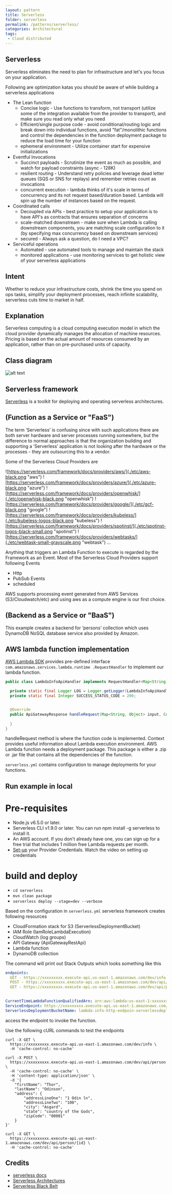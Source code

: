 ```yaml
---
layout: pattern
title: Serverless
folder: serverless
permalink: /patterns/serverless/
categories: Architectural
tags:
 - Cloud distributed
---
```


## Serverless

Serverless eliminates the need to plan for infrastructure and let's you focus on your 
application. 

Following are optimization katas you should be aware of while building a serverless 
applications

* The Lean function
    * Concise logic - Use functions to transform, not transport (utilize some of the 
    integration available from the provider to transport), and make sure you read only
     what you need
    * Efficient/single purpose code - avoid conditional/routing logic and break down 
    into individual functions, avoid "fat"/monolithic functions and control the 
    dependencies in the function deployment package to reduce the load time for your 
    function
    * ephemeral environment - Utilize container start for expensive initializations
* Eventful Invocations
    * Succinct payloads - Scrutinize the event as much as possible, and watch for 
    payload constraints (async - 128K)
    * resilient routing - Understand retry policies and leverage dead letter queues 
    (SQS or SNS for replays) and remember retries count as invocations
    * concurrent execution - lambda thinks of it's scale in terms of concurrency and 
    its not request based/duration based. Lambda will spin up the number of instances 
    based on the request. 
* Coordinated calls
    * Decoupled via APIs - best practice to setup your application is to have API's as
     contracts that ensures separation of concerns
    * scale-matched downstream - make sure when Lambda is calling downstream 
    components, you are matching scale configuration to it (by specifying max 
    concurrency based on downstream services)
    * secured - Always ask a question, do I need a VPC?
* Serviceful operations
    * Automated - use automated tools to manage and maintain the stack 
    * monitored applications - use monitoring services to get holistic view of your 
    serverless applications

## Intent

Whether to reduce your infrastructure costs, shrink the time you spend on ops tasks, 
simplify your deployment processes, reach infinite scalability, serverless cuts time 
to market in half.
 
## Explanation

Serverless computing is a cloud computing execution model in which the cloud provider 
dynamically manages the allocation of machine resources. Pricing is based on the 
actual amount of resources consumed by an application, rather than on pre-purchased 
units of capacity. 

## Class diagram
![alt text](./etc/serverless.urm.png "Serverless pattern class diagram")

## Serverless framework

[Serverless](https://serverless.com/) is a toolkit for deploying and operating serverless architectures. 

## (Function as a Service or "FaaS")

The term ‘Serverless’ is confusing since with such applications there are both server 
hardware and server processes running somewhere, but the difference to normal 
approaches is that the organization building and supporting a ‘Serverless’ application
 is not looking after the hardware or the processes - they are outsourcing this to a vendor.

Some of the Serverless Cloud Providers are 

![https://serverless.com/framework/docs/providers/aws/](./etc/aws-black.png "aws")
![https://serverless.com/framework/docs/providers/azure/](./etc/azure-black.png "azure")
![https://serverless.com/framework/docs/providers/openwhisk/](./etc/openwhisk-black.png "openwhisk")
![https://serverless.com/framework/docs/providers/google/](./etc/gcf-black.png "google")
![https://serverless.com/framework/docs/providers/kubeless/](./etc/kubeless-logos-black.png "kubeless")
![https://serverless.com/framework/docs/providers/spotinst/](./etc/spotinst-logos-black-small.png "spotinst")
![https://serverless.com/framework/docs/providers/webtasks/](./etc/webtask-small-grayscale.png "webtask")
...

Anything that triggers an Lambda Function to execute is regarded by the Framework as 
an Event. Most of the Serverless Cloud Providers support following Events
- Http
- PubSub Events
- scheduled

AWS supports processing event generated from AWS Services (S3/Cloudwatch/etc) and 
using aws as a compute engine is our first choice.

## (Backend as a Service or "BaaS")
This example creates a backend for ‘persons’ collection which uses DynamoDB NoSQL 
database service also provided by Amazon. 

## AWS lambda function implementation

[AWS Lambda SDK](https://aws.amazon.com/sdk-for-java/) provides pre-defined interface 
`com.amazonaws.services.lambda.runtime
.RequestHandler` to implement our lambda function. 

```java
public class LambdaInfoApiHandler implements RequestHandler<Map<String, Object>, ApiGatewayResponse> {

  private static final Logger LOG = Logger.getLogger(LambdaInfoApiHandler.class);
  private static final Integer SUCCESS_STATUS_CODE = 200;


  @Override
  public ApiGatewayResponse handleRequest(Map<String, Object> input, Context context) {
    
  }
}
```
handleRequest method is where the function code is implemented. Context provides 
useful information about Lambda execution environment. AWS Lambda function needs a 
deployment package. This package is either a .zip or .jar file that contains all the 
dependencies of the function.

`serverless.yml` contains configuration to manage deployments for your functions.

## Run example in local

# Pre-requisites

* Node.js v6.5.0 or later.
* Serverless CLI v1.9.0 or later. You can run npm install -g serverless to install it.
* An AWS account. If you don't already have one, you can sign up for a free trial that includes 1 million free Lambda requests per month.
* [Set-up](https://serverless.com/framework/docs/providers/aws/guide/credentials/) your Provider Credentials. Watch the video on setting up credentials

# build and deploy

* `cd serverless`
* `mvn clean package`
* `serverless deploy --stage=dev --verbose`

Based on the configuration in `serverless.yml` serverless framework creates following 
resources

* CloudFormation stack for S3 (ServerlessDeploymentBucket)
* IAM Role (IamRoleLambdaExecution)
* CloudWatch (log groups)
* API Gateway (ApiGatewayRestApi) 
* Lambda function
* DynamoDB collection

The command will print out Stack Outputs which looks something like this

```yaml
endpoints:
  GET - https://xxxxxxxxx.execute-api.us-east-1.amazonaws.com/dev/info
  POST - https://xxxxxxxxx.execute-api.us-east-1.amazonaws.com/dev/api/person
  GET - https://xxxxxxxxx.execute-api.us-east-1.amazonaws.com/dev/api/person/{id}
  
```

```yaml
CurrentTimeLambdaFunctionQualifiedArn: arn:aws:lambda:us-east-1:xxxxxxxxxxx:function:lambda-info-http-endpoint-dev-currentTime:4
ServiceEndpoint: https://xxxxxxxxx.execute-api.us-east-1.amazonaws.com/dev
ServerlessDeploymentBucketName: lambda-info-http-endpoin-serverlessdeploymentbuck-2u8uz2i7cap2
```
access the endpoint to invoke the function.

Use the following cURL commands to test the endpoints

```cURL
curl -X GET \
  https://xxxxxxxxx.execute-api.us-east-1.amazonaws.com/dev/info \
  -H 'cache-control: no-cache'
```

```cURL
curl -X POST \
  https://xxxxxxxxx.execute-api.us-east-1.amazonaws.com/dev/api/person \
  -H 'cache-control: no-cache' \
  -H 'content-type: application/json' \
  -d '{
	"firstName": "Thor",
	"lastName": "Odinson",
	"address": {
		"addressLineOne": "1 Odin ln",
		"addressLineTwo": "100",
		"city": "Asgard",
		"state": "country of the Gods",
		"zipCode": "00001"
	}
}'
```

```cURL
curl -X GET \
  https://xxxxxxxxx.execute-api.us-east-1.amazonaws.com/dev/api/person/{id} \
  -H 'cache-control: no-cache'
```

## Credits

* [serverless docs](https://serverless.com/framework/docs/)
* [Serverless Architectures](https://martinfowler.com/articles/serverless.html)
* [Serverless Black Belt](https://youtu.be/oQFORsso2go)
